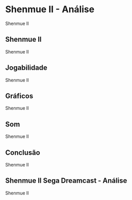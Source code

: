 ---
---

# Shenmue II - Análise

Shenmue II

## Shenmue II

Shenmue II

## Jogabilidade

Shenmue II

## Gráficos

Shenmue II

## Som

Shenmue II

## Conclusão

Shenmue II

## Shenmue II Sega Dreamcast - Análise

Shenmue II
